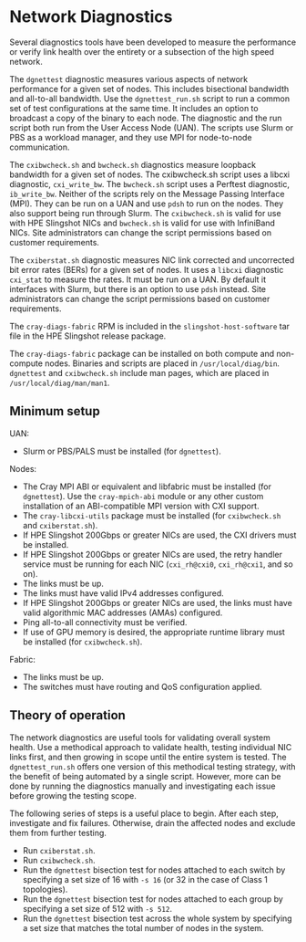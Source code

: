 # Network Diagnostics

Several diagnostics tools have been developed to measure the performance or verify link health over the entirety or a subsection of the high speed network.

The `dgnettest` diagnostic measures various aspects of network performance for a given set of nodes.
This includes bisectional bandwidth and all-to-all bandwidth.
Use the `dgnettest_run.sh` script to run a common set of test configurations at the same time.
It includes an option to broadcast a copy of the binary to each node.
The diagnostic and the run script both run from the User Access Node (UAN).
The scripts use Slurm or PBS as a workload manager, and they use MPI for node-to-node communication.

The `cxibwcheck.sh` and `bwcheck.sh` diagnostics measure loopback bandwidth for a given set of nodes. The cxibwcheck.sh script uses a libcxi diagnostic, `cxi_write_bw`. The `bwcheck.sh` script uses a Perftest diagnostic, `ib_write_bw`. Neither of the scripts rely on the Message Passing Interface (MPI).
They can be run on a UAN and use `pdsh` to run on the nodes. They also support being run through Slurm. The `cxibwcheck.sh` is valid for use with HPE Slingshot NICs and `bwcheck.sh` is valid for use with InfiniBand NICs.
Site administrators can change the script permissions based on customer requirements.

The `cxiberstat.sh` diagnostic measures NIC link corrected and uncorrected bit error rates (BERs) for a given set of nodes. It uses a `libcxi` diagnostic `cxi_stat` to measure the rates.
It must be run on a UAN. By default it interfaces with Slurm, but there is an option to use `pdsh` instead.
Site administrators can change the script permissions based on customer requirements.

The `cray-diags-fabric` RPM is included in the `slingshot-host-software` tar file in the HPE Slingshot release package.

The `cray-diags-fabric` package can be installed on both compute and non-compute nodes.
Binaries and scripts are placed in `/usr/local/diag/bin`. `dgnettest` and `cxibwcheck.sh` include man pages, which are placed in `/usr/local/diag/man/man1`.

## Minimum setup

UAN:

- Slurm or PBS/PALS must be installed (for `dgnettest`).

Nodes:

- The Cray MPI ABI or equivalent and libfabric must be installed (for `dgnettest`).
  Use the `cray-mpich-abi` module or any other custom installation of an ABI-compatible MPI version with CXI support.
- The `cray-libcxi-utils` package must be installed (for `cxibwcheck.sh` and `cxiberstat.sh`).
- If HPE Slingshot 200Gbps or greater NICs are used, the CXI drivers must be installed.
- If HPE Slingshot 200Gbps or greater NICs are used, the retry handler service must be running for each NIC (`cxi_rh@cxi0`, `cxi_rh@cxi1`, and so on).
- The links must be up.
- The links must have valid IPv4 addresses configured.
- If HPE Slingshot 200Gbps or greater NICs are used, the links must have valid algorithmic MAC addresses (AMAs) configured.
- Ping all-to-all connectivity must be verified.
- If use of GPU memory is desired, the appropriate runtime library must be installed (for `cxibwcheck.sh`).

Fabric:

- The links must be up.
- The switches must have routing and QoS configuration applied.

## Theory of operation

The network diagnostics are useful tools for validating overall system health.
Use a methodical approach to validate health, testing individual NIC links first, and then growing in scope until the entire system is tested.
The `dgnettest_run.sh` offers one version of this methodical testing strategy, with the benefit of being automated by a single script.
However, more can be done by running the diagnostics manually and investigating each issue before growing the testing scope.

The following series of steps is a useful place to begin.
After each step, investigate and fix failures. Otherwise, drain the affected nodes and exclude them from further testing.

- Run `cxiberstat.sh`.
- Run `cxibwcheck.sh`.
- Run the `dgnettest` bisection test for nodes attached to each switch by specifying a set size of 16 with `-s 16` (or 32 in the case of Class 1 topologies).
- Run the `dgnettest` bisection test for nodes attached to each group by specifying a set size of 512 with `-s 512`.
- Run the `dgnettest` bisection test across the whole system by specifying a set size that matches the total number of nodes in the system.
